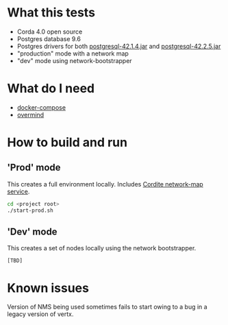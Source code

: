 # What this tests

* Corda 4.0 open source
* Postgres database 9.6
* Postgres drivers for both [postgresql-42.1.4.jar](libs/postgresql-42.1.4.jar) and [postgresql-42.2.5.jar](libs/postgresql-42.2.5.jar)
* "production" mode with a network map
* "dev" mode using network-bootstrapper

# What do I need

* [docker-compose](https://runnable.com/docker/install-docker-on-macos)
* [overmind](https://github.com/DarthSim/overmind)

# How to build and run

## 'Prod' mode

This creates a full environment locally. Includes [Cordite network-map service](https://gitlab.com/cordite/network-map-service).

```bash
cd <project root>
./start-prod.sh
```

## 'Dev' mode

This creates a set of nodes locally using the network bootstrapper.

```[TBD]```

<TBD>

# Known issues

Version of NMS being used sometimes fails to start owing to a bug in a legacy version of vertx.
